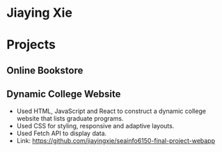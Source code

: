 # Jiaying Xie

# Projects
## Online Bookstore
## Dynamic College Website
+ Used HTML, JavaScript and React to construct a dynamic college website that lists graduate programs.
+ Used CSS for styling, responsive and adaptive layouts.
+ Used Fetch API to display data.
+ Link: https://github.com/jiayingxie/seainfo6150-final-project-webapp

